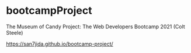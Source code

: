 # bootcampProject
The Museum of Candy Project: The Web Developers Bootcamp 2021 (Colt Steele) 

https://san7jida.github.io/bootcamp-project/
